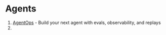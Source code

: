 # Agents

1. [AgentOps](https://app.agentops.ai/start) - Build your next agent with evals, observability, and replays
2.
